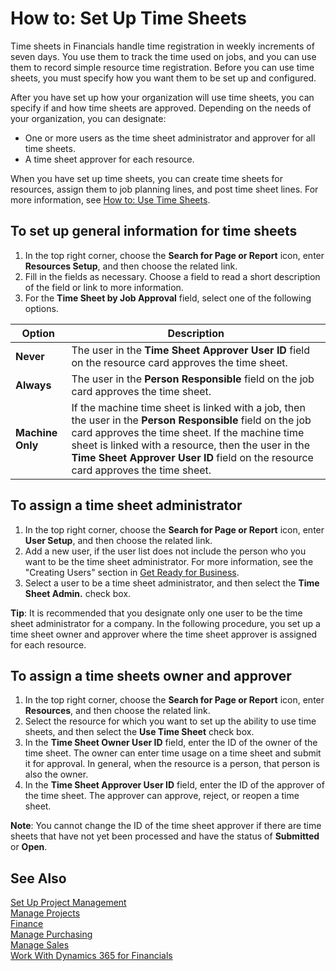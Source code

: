 <properties
                pageTitle="How to: Set Up Time Sheets| Financials"
                description="Describes how to prepare the system to use time sheets to manage projects."
                services="project-madeira"
                documentationCenter=""
                authors="SorenGP"
/>
<tags
    ms.service="project-madeira"
    ms.topic="article"
    ms.devlang="na"
    ms.tgt_pltfrm="na"
    ms.workload="na"
    ms.date="10/27/2016"
    ms.author="SorenGP" />

# How to: Set Up Time Sheets
Time sheets in Financials handle time registration in weekly increments of seven days. You use them to track the time used on jobs, and you can use them to record simple resource time registration. Before you can use time sheets, you must specify how you want them to be set up and configured.

After you have set up how your organization will use time sheets, you can specify if and how time sheets are approved. Depending on the needs of your organization, you can designate:

- One or more users as the time sheet administrator and approver for all time sheets.
- A time sheet approver for each resource.

When you have set up time sheets, you can create time sheets for resources, assign them to job planning lines, and post time sheet lines. For more information, see [How to: Use Time Sheets](projects-how-use-time-sheets.md).

## To set up general information for time sheets  

1. In the top right corner, choose the **Search for Page or Report** icon, enter **Resources Setup**, and then choose the related link.  
2. Fill in the fields as necessary. Choose a field to read a short description of the field or link to more information.
3. For the **Time Sheet by Job Approval** field, select one of the following options.

|Option |Description|
|---|---|
|**Never**|The user in the **Time Sheet Approver User ID** field on the resource card approves the time sheet.|
|**Always**|The user in the **Person Responsible** field on the job card approves the time sheet.|
|**Machine Only**|If the machine time sheet is linked with a job, then the user in the **Person Responsible** field on the job card approves the time sheet. If the machine time sheet is linked with a resource, then the user in the **Time Sheet Approver User ID** field on the resource card approves the time sheet. 

## To assign a time sheet administrator  

1. In the top right corner, choose the **Search for Page or Report** icon, enter **User Setup**, and then choose the related link.  
2.  Add a new user, if the user list does not include the person who you want to be the time sheet administrator. For more information, see the "Creating Users" section in [Get Ready for Business](ui-get-ready-business.md).  
3. Select a user to be a time sheet administrator, and then select the **Time Sheet Admin.** check box.  

**Tip**: It is recommended that you designate only one user to be the time sheet administrator for a company. In the following procedure, you set up a time sheet owner and approver where the time sheet approver is assigned for each resource.  

## To assign a time sheets owner and approver  

1. In the top right corner, choose the **Search for Page or Report** icon, enter **Resources**, and then choose the related link.
2. Select the resource for which you want to set up the ability to use time sheets, and then select the **Use Time Sheet** check box.  
3. In the **Time Sheet Owner User ID** field, enter the ID of the owner of the time sheet. The owner can enter time usage on a time sheet and submit it for approval. In general, when the resource is a person, that person is also the owner.  
4. In the **Time Sheet Approver User ID** field, enter the ID of the approver of the time sheet. The approver can approve, reject, or reopen a time sheet.  

**Note**: You cannot change the ID of the time sheet approver if there are time sheets that have not yet been processed and have the status of **Submitted** or **Open**.

## See Also
[Set Up Project Management](projects-setup-projects.md)  
[Manage Projects](projects-manage-projects.md)  
[Finance](finance.md)  
[Manage Purchasing](purchasing-manage-purchasing.md)         
[Manage Sales](sales-manage-sales.md)      
[Work With Dynamics 365 for Financials](ui-work-product.md)  
